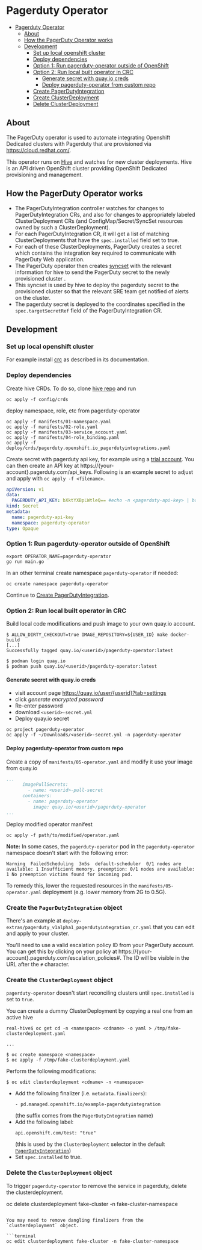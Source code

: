 # Pagerduty Operator

- [Pagerduty Operator](#pagerduty-operator)
  - [About](#about)
  - [How the PagerDuty Operator works](#how-the-pagerduty-operator-works)
  - [Development](#development)
    - [Set up local openshift cluster](#set-up-local-openshift-cluster)
    - [Deploy dependencies](#deploy-dependencies)
    - [Option 1: Run pagerduty-operator outside of OpenShift](#option-1-run-pagerduty-operator-outside-of-openshift)
    - [Option 2: Run local built operator in CRC](#option-2-run-local-built-operator-in-crc)
      - [Generate secret with quay.io creds](#generate-secret-with-quayio-creds)
      - [Deploy pagerduty-operator from custom repo](#deploy-pagerduty-operator-from-custom-repo)
    - [Create PagerDutyIntegration](#create-pagerdutyintegration)
    - [Create ClusterDeployment](#create-clusterdeployment)
    - [Delete ClusterDeployment](#delete-clusterdeployment)

## About
The PagerDuty operator is used to automate integrating Openshift Dedicated clusters with Pagerduty that are provisioned via https://cloud.redhat.com/.

This operator runs on [Hive](https://github.com/openshift/hive) and watches for new cluster deployments. Hive is an API driven OpenShift cluster providing OpenShift Dedicated provisioning and management.

## How the PagerDuty Operator works

* The PagerDutyIntegration controller watches for changes to PagerDutyIntegration CRs, and also for changes to appropriately labeled ClusterDeployment CRs (and ConfigMap/Secret/SyncSet resources owned by such a ClusterDeployment).
* For each PagerDutyIntegration CR, it will get a list of matching ClusterDeployments that have the `spec.installed` field set to true.
* For each of these ClusterDeployments, PagerDuty creates a secret which contains the integration key required to communicate with PagerDuty Web application.
* The PagerDuty operator then creates [syncset](https://github.com/openshift/hive/blob/master/config/crds/hive.openshift.io_syncsets.yaml) with the relevant information for hive to send the PagerDuty secret to the newly provisioned cluster .
* This syncset is used by hive to deploy the pagerduty secret to the provisioned cluster so that the relevant SRE team get notified of alerts on the cluster.
* The pagerduty secret is deployed to the coordinates specified in the `spec.targetSecretRef` field of the PagerDutyIntegration CR.

## Development

### Set up local openshift cluster

For example install [crc](http://crc.dev/crc/getting_started/getting_started/introducing/) as described in its documentation.


### Deploy dependencies

Create hive CRDs. To do so, clone [hive repo](https://github.com/openshift/hive/) and run

```terminal
oc apply -f config/crds
```

deploy namespace, role, etc from pagerduty-operator

```terminal
oc apply -f manifests/01-namespace.yaml
oc apply -f manifests/02-role.yaml
oc apply -f manifests/03-service_account.yaml
oc apply -f manifests/04-role_binding.yaml
oc apply -f deploy/crds/pagerduty.openshift.io_pagerdutyintegrations.yaml
```


Create secret with pagerduty api key, for example using a [trial account](https://www.pagerduty.com/free-trial/). You can then create an API key at https://{your-account}.pagerduty.com/api_keys.
Following is an example secret to adjust and apply with `oc apply -f <filename>`.

```yaml
apiVersion: v1
data:
  PAGERDUTY_API_KEY: bXktYXBpLWtleQ== #echo -n <pagerduty-api-key> | base64
kind: Secret
metadata:
  name: pagerduty-api-key
  namespace: pagerduty-operator
type: Opaque
```

### Option 1: Run pagerduty-operator outside of OpenShift

```terminal
export OPERATOR_NAME=pagerduty-operator
go run main.go
```

In an other terminal create namespace `pagerduty-operator` if needed:
```
oc create namespace pagerduty-operator
```

Continue to [Create PagerDutyIntegration](#create-pagerdutyintegration).

### Option 2: Run local built operator in CRC

Build local code modifications and push image to your own quay.io account.

```terminal
$ ALLOW_DIRTY_CHECKOUT=true IMAGE_REPOSITORY=${USER_ID} make docker-build
[...]
Successfully tagged quay.io/<userid>/pagerduty-operator:latest

$ podman login quay.io
$ podman push quay.io/<userid>/pagerduty-operator:latest
```

#### Generate secret with quay.io creds

* visit account page https://quay.io/user/{userid}?tab=settings
* click _generate encrypted password_
* Re-enter password
* download `<userid>-secret.yml`
* Deploy quay.io secret

```terminal
oc project pagerduty-operator
oc apply -f ~/Downloads/<userid>-secret.yml -n pagerduty-operator
```

#### Deploy pagerduty-operator from custom repo

Create a copy of `manifests/05-operator.yaml` and modify it use your image from quay.io

```yaml
...
      imagePullSecrets:
        - name: <userid>-pull-secret
      containers:
        - name: pagerduty-operator
          image: quay.io/<userid>/pagerduty-operator
...
```

Deploy modified operator manifest

```terminal
oc apply -f path/to/modified/operator.yaml
```

**Note:**  In some cases, the `pagerduty-operator` pod in the `pagerduty-operator` namespace doesn't start with the following error:

```terminal 
Warning  FailedScheduling  3m5s  default-scheduler  0/1 nodes are available: 1 Insufficient memory. preemption: 0/1 nodes are available: 1 No preemption victims found for incoming pod.
```

To remedy this, lower the requested resources in the `manifests/05-operator.yaml` deployment (e.g. lower memory from 2G to 0.5G).

### Create the `PagerDutyIntegration` object

There's an example at
`deploy-extras/pagerduty_v1alpha1_pagerdutyintegration_cr.yaml` that
you can edit and apply to your cluster.

You'll need to use a valid escalation policy ID from your PagerDuty account. You
can get this by clicking on your policy at
https://{your-account}.pagerduty.com/escalation_policies#. The ID will be
visible in the URL after the `#` character.

### Create the `ClusterDeployment` object

`pagerduty-operator` doesn't start reconciling clusters until `spec.installed` is set to `true`.

You can create a dummy ClusterDeployment by copying a real one from an active hive

```terminal
real-hive$ oc get cd -n <namespace> <cdname> -o yaml > /tmp/fake-clusterdeployment.yaml

...

$ oc create namespace <namespace>
$ oc apply -f /tmp/fake-clusterdeployment.yaml
```

Perform the following modifications:
```terminal
$ oc edit clusterdeployment <cdname> -n <namespace>
```

- Add the following finalizer (i.e. `metadata.finalizers`):
  ```
  - pd.managed.openshift.io/example-pagerdutyintegration
  ```
  (the suffix comes from the `PagerDutyIntegration` name)
- Add the following label:  
  ```
  api.openshift.com/test: "true"
  ```
  (this is used by the `ClusterDeployment` selector in the default [`PagerDutyIntegration`](deploy-extras/pagerduty_v1alpha1_pagerdutyintegration_cr.yaml))
- Set `spec.installed` to true.



### Delete the `ClusterDeployment` object

To trigger `pagerduty-operator` to remove the service in pagerduty, delete the clusterdeployment.

oc delete clusterdeployment fake-cluster -n fake-cluster-namespace
```

You may need to remove dangling finalizers from the `clusterdeployment` object.

```terminal
oc edit clusterdeployment fake-cluster -n fake-cluster-namespace
```
